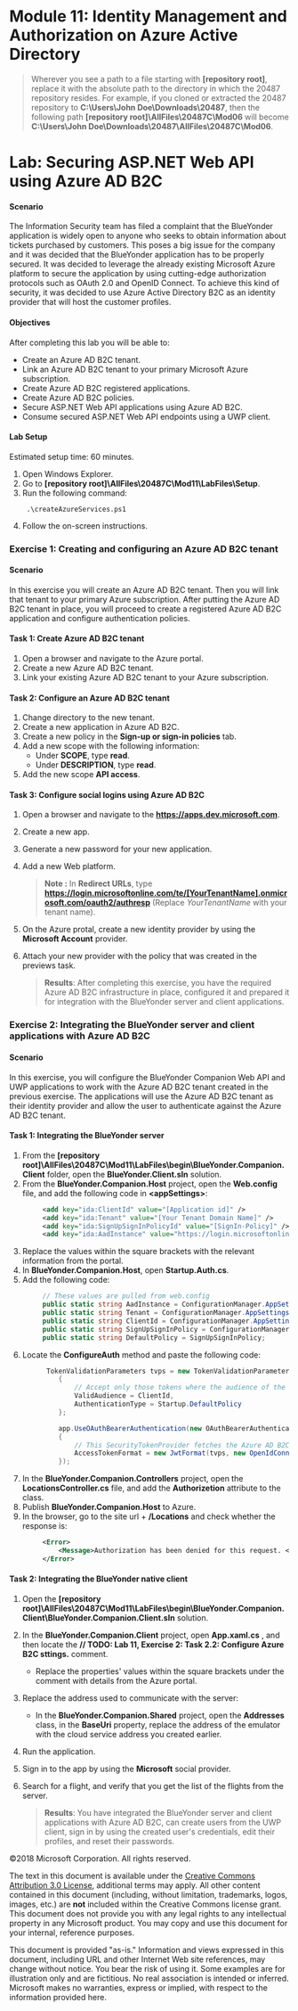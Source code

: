 # Module 11: Identity Management and Authorization on Azure Active Directory

>Wherever  you see a path to a file starting with **[repository root]**, replace it with the absolute path to the directory in which the 20487 repository resides. 
> For example, if you cloned or extracted the 20487 repository to **C:\Users\John Doe\Downloads\20487**, then the following path **[repository root]\AllFiles\20487C\Mod06** will become **C:\Users\John Doe\Downloads\20487\AllFiles\20487C\Mod06**.

# Lab: Securing ASP.NET Web API using Azure AD B2C

#### Scenario

The Information Security team has filed a complaint that the BlueYonder application is widely open to anyone who seeks to obtain information about tickets purchased by customers. This poses a big issue for the company and it was decided that the BlueYonder application has to be properly secured.
It was decided to leverage the already existing Microsoft Azure platform to secure the application by using cutting-edge authorization protocols such as OAuth 2.0 and OpenID Connect. To achieve this kind of security, it was decided to use Azure Active Directory B2C as an identity provider that will host the customer profiles.

#### Objectives

After completing this lab you will be able to:
- Create an Azure AD B2C tenant.
- Link an Azure AD B2C tenant to your primary Microsoft Azure subscription.
- Create Azure AD B2C registered applications.
- Create Azure AD B2C policies.
- Secure ASP.NET Web API applications using Azure AD B2C.
- Consume secured ASP.NET Web API endpoints using a UWP client.


#### Lab Setup
Estimated setup time: 60 minutes.

1. Open Windows Explorer.
2. Go to **[repository root]\AllFiles\20487C\Mod11\LabFiles\Setup**.
3. Run the following command:
   ```batch
    .\createAzureServices.ps1
   ```
4. Follow the on-screen instructions.

### Exercise 1: Creating and configuring an Azure AD B2C tenant

#### Scenario

In this exercise you will create an Azure AD B2C tenant. Then you will link that tenant to your primary Azure subscription. After putting the Azure AD B2C tenant in place, you will proceed to create a registered Azure AD B2C application and configure authentication policies.

#### Task 1: Create Azure AD B2C tenant

1. Open a browser and navigate to the Azure portal.
2. Create a new Azure AD B2C tenant.
3. Link your existing Azure AD B2C tenant to your Azure subscription.

#### Task 2:  Configure an Azure AD B2C tenant

1. Change directory to the new tenant.
2. Create a new application in Azure AD B2C.
3. Create a new policy in the **Sign-up or sign-in policies** tab.
4. Add a new scope with the following information: 
    - Under **SCOPE**, type **read**.
    - Under **DESCRIPTION**, type **read**.
5. Add the new scope **API access**.

#### Task 3:  Configure social logins using Azure AD B2C

1. Open a browser and navigate to the **https://apps.dev.microsoft.com**.
2. Create a new app.
3. Generate a new password for your new application.
4. Add a new Web platform.
    >**Note :** In **Redirect URLs**, type **https://login.microsoftonline.com/te/[YourTenantName].onmicrosoft.com/oauth2/authresp** (Replace *YourTenantName* with your tenant name).
5. On the Azure protal, create a new identity provider by using the **Microsoft Account** provider.
6. Attach your new provider with the policy that was created in the previews task.
  
   >**Results**: After completing this exercise, you  have the required Azure AD B2C infrastructure in place, configured it and prepared it for integration with the BlueYonder server and client applications.

### Exercise 2: Integrating the BlueYonder server and client applications with Azure AD B2C

#### Scenario

In this exercise, you will configure the BlueYonder Companion Web API and UWP applications to work with the Azure AD B2C tenant created in the previous exercise. The applications will use the Azure AD B2C tenant as their identity provider and allow the user to authenticate against the Azure AD B2C tenant.

#### Task 1:  Integrating the BlueYonder server

1. From the **[repository root]\AllFiles\20487C\Mod11\LabFiles\begin\BlueYonder.Companion.Client** folder, open the **BlueYonder.Client.sln** solution.
2. From the **BlueYonder.Companion.Host** project, open the **Web.config** file, and add the following code in **\<appSettings\>**:
   ```xml
        <add key="ida:ClientId" value="[Application id]" />  
        <add key="ida:Tenant" value="[Your Tenant Domain Name]" />
        <add key="ida:SignUpSignInPolicyId" value="[SignIn-Policy]" />
        <add key="ida:AadInstance" value="https://login.microsoftonline.com/{0}/v2.0/.well-known/openid-configuration?p={1}" />
   ```
3. Replace the values within the square brackets with the relevant information from the portal.
4. In **BlueYonder.Companion.Host**, open **Startup.Auth.cs**.
5. Add the following code:
   ```cs
        // These values are pulled from web.config
        public static string AadInstance = ConfigurationManager.AppSettings["ida:AadInstance"];
        public static string Tenant = ConfigurationManager.AppSettings["ida:Tenant"];
        public static string ClientId = ConfigurationManager.AppSettings["ida:ClientId"];
        public static string SignUpSignInPolicy = ConfigurationManager.AppSettings["ida:SignUpSignInPolicyId"];
        public static string DefaultPolicy = SignUpSignInPolicy;
   ```
6. Locate the **ConfigureAuth** method and paste the following code:
   ```cs
         TokenValidationParameters tvps = new TokenValidationParameters
            {
                // Accept only those tokens where the audience of the token is equal to the client ID of this app
                ValidAudience = ClientId,
                AuthenticationType = Startup.DefaultPolicy
            };

            app.UseOAuthBearerAuthentication(new OAuthBearerAuthenticationOptions
            {
                // This SecurityTokenProvider fetches the Azure AD B2C metadata & signing keys from the OpenIDConnect metadata endpoint
                AccessTokenFormat = new JwtFormat(tvps, new OpenIdConnectCachingSecurityTokenProvider(String.Format(AadInstance, Tenant, DefaultPolicy)))
            });
   ```
7. In the **BlueYonder.Companion.Controllers** project, open the **LocationsController.cs** file, and add the **Authorizetion** attribute to the class.
8. Publish **BlueYonder.Companion.Host** to Azure.
9. In the browser, go to the site url + **/Locations** and check whether the response is:
   ```xml
        <Error>
            <Message>Authorization has been denied for this request. </Message>
        </Error>
   ```
#### Task 2: Integrating the BlueYonder native client

1. Open the **[repository root]\AllFiles\20487C\Mod11\LabFiles\begin\BlueYonder.Companion.Client\BlueYonder.Companion.Client.sln** solution.
2. In the **BlueYonder.Companion.Client** project, open **App.xaml.cs** , and then locate the **// TODO: Lab 11, Exercise 2: Task 2.2: Configure Azure B2C sttings.** comment. 

     - Replace the properties' values within the square brackets under the comment with details from the Azure portal.
3. Replace the address used to communicate with the server:
    - In the **BlueYonder.Companion.Shared** project, open the **Addresses** class, in the **BaseUri** property, replace the address of the emulator with the cloud service address you created earlier.  
4. Run the application.
5. Sign in to the app by using the **Microsoft** social provider.
6. Search for a flight, and verify that you get the list of the flights from the server.

   >**Results**: You have integrated the BlueYonder server and client applications with Azure AD B2C, can create users from the UWP client, sign in by using the created user's credentials, edit their profiles, and reset their passwords.

©2018 Microsoft Corporation. All rights reserved.

The text in this document is available under the  [Creative Commons Attribution 3.0 License](https://creativecommons.org/licenses/by/3.0/legalcode), additional terms may apply. All other content contained in this document (including, without limitation, trademarks, logos, images, etc.) are  **not**  included within the Creative Commons license grant. This document does not provide you with any legal rights to any intellectual property in any Microsoft product. You may copy and use this document for your internal, reference purposes.

This document is provided &quot;as-is.&quot; Information and views expressed in this document, including URL and other Internet Web site references, may change without notice. You bear the risk of using it. Some examples are for illustration only and are fictitious. No real association is intended or inferred. Microsoft makes no warranties, express or implied, with respect to the information provided here.
